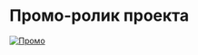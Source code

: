 <h1>Промо-ролик проекта</h1>

[![Промо](https://hips.hearstapps.com/digitalspyuk.cdnds.net/16/36/1473073485-deadpool-shock-hands-to-face.gif)](https://www.youtube.com/watch?v=LX4IHfWa4z0)
